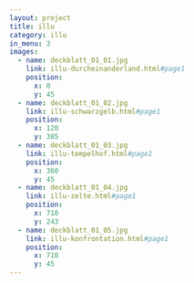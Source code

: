 ```yaml
---
layout: project
title: illu
category: illu
in_menu: 3
images:
  - name: deckblatt_01_01.jpg
    link: illu-durcheinanderland.html#page1
    position:
      x: 0
      y: 45
  - name: deckblatt_01_02.jpg
    link: illu-schwarzgelb.html#page1
    position:
      x: 120
      y: 305
  - name: deckblatt_01_03.jpg
    link: illu-tempelhof.html#page1
    position:
      x: 360
      y: 45
  - name: deckblatt_01_04.jpg
    link: illu-zelte.html#page1
    position:
      x: 710
      y: 243
  - name: deckblatt_01_05.jpg
    link: illu-konfrontation.html#page1
    position:
      x: 710
      y: 45
---
```

